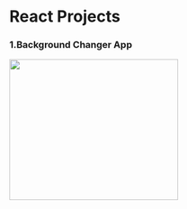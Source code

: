 # React Projects

<h3>1.Background Changer App</h3>
   <img src="https://github.com/priyanka2619/REACT-PROJECT/assets/74972482/9e774410-ca97-43f4-9711-4295bb0d17e0" width="300px" height="250px">



